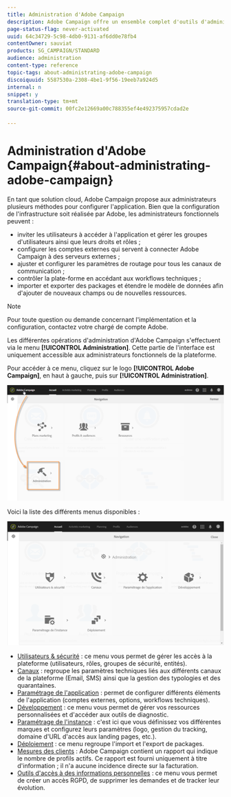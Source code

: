 ```yaml
---
title: Administration d'Adobe Campaign
description: Adobe Campaign offre un ensemble complet d'outils d'administration. Découvrez comment gérer vos utilisateurs et configurer vos canaux.
page-status-flag: never-activated
uuid: 64c34729-5c98-4db0-9131-af6dd0e78fb4
contentOwner: sauviat
products: SG_CAMPAIGN/STANDARD
audience: administration
content-type: reference
topic-tags: about-administrating-adobe-campaign
discoiquuid: 5587530a-2308-4be1-9f56-19eeb7a924d5
internal: n
snippet: y
translation-type: tm+mt
source-git-commit: 00fc2e12669a00c788355ef4e492375957cdad2e

---
```



# Administration d'Adobe Campaign{#about-administrating-adobe-campaign}

En tant que solution cloud, Adobe Campaign propose aux administrateurs plusieurs méthodes pour configurer l'application. Bien que la configuration de l'infrastructure soit réalisée par Adobe, les administrateurs fonctionnels peuvent :

* inviter les utilisateurs à accéder à l'application et gérer les groupes d'utilisateurs ainsi que leurs droits et rôles ;
* configurer les comptes externes qui servent à connecter Adobe Campaign à des serveurs externes ;
* ajuster et configurer les paramètres de routage pour tous les canaux de communication ;
* contrôler la plate-forme en accédant aux workflows techniques ;
* importer et exporter des packages et étendre le modèle de données afin d'ajouter de nouveaux champs ou de nouvelles ressources.

>[!NOTE]
>
>Pour toute question ou demande concernant l'implémentation et la configuration, contactez votre chargé de compte Adobe.

Les différentes opérations d'administration d'Adobe Campaign s'effectuent via le menu **[!UICONTROL Administration]**. Cette partie de l'interface est uniquement accessible aux administrateurs fonctionnels de la plateforme.

Pour accéder à ce menu, cliquez sur le logo **[!UICONTROL Adobe Campaign]**, en haut à gauche, puis sur **[!UICONTROL Administration]**.

![](assets/admin_overview.png)

Voici la liste des différents menus disponibles :

![](assets/admin_overview2.png)

* [Utilisateurs &amp; sécurité](../../administration/using/about-access-management.md) : ce menu vous permet de gérer les accès à la plateforme (utilisateurs, rôles, groupes de sécurité, entités).
* [Canaux](../../administration/using/about-channel-configuration.md) : regroupe les paramètres techniques liés aux différents canaux de la plateforme (Email, SMS) ainsi que la gestion des typologies et des quarantaines.
* [Paramétrage de l'application](../../administration/using/external-accounts.md) : permet de configurer différents éléments de l'application (comptes externes, options, workflows techniques).
* [Développement](../../developing/using/data-model-concepts.md) : ce menu vous permet de gérer vos ressources personnalisées et d'accéder aux outils de diagnostic.
* [Paramétrage de l'instance](../../administration/using/branding.md) : c'est ici que vous définissez vos différentes marques et configurez leurs paramètres (logo, gestion du tracking, domaine d'URL d'accès aux landing pages, etc.).
* [Déploiement](../../automating/using/managing-packages.md) : ce menu regroupe l'import et l'export de packages.
* [Mesures des clients](../../audiences/using/active-profiles.md) : Adobe Campaign contient un rapport qui indique le nombre de profils actifs. Ce rapport est fourni uniquement à titre d'information ; il n'a aucune incidence directe sur la facturation.
* [Outils d'accès à des informations personnelles](https://docs.campaign.adobe.com/doc/standard/getting_started/en/ACS_GDPR.html) : ce menu vous permet de créer un accès RGPD, de supprimer les demandes et de tracker leur évolution.


